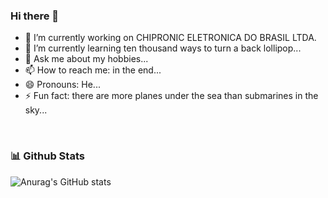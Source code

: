 ### Hi there 👋


- 🔭 I’m currently working on CHIPRONIC ELETRONICA DO BRASIL LTDA.
- 🌱 I’m currently learning ten thousand ways to turn a back lollipop...
- 💬 Ask me about my hobbies...
- 📫 How to reach me: in the end...
- 😄 Pronouns: He...
- ⚡ Fun fact: there are more planes under the sea than submarines in the sky...

<br>

### 📊 Github Stats

![Anurag's GitHub stats](https://github-readme-stats.vercel.app/api?username=anuraghazra&hide=contribs,prs)

<br>

